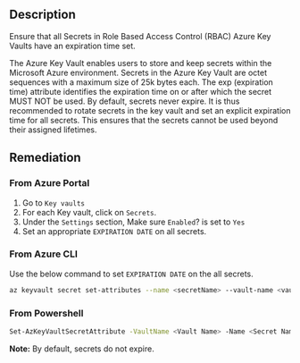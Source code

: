 ## Description

Ensure that all Secrets in Role Based Access Control (RBAC) Azure Key Vaults have an expiration time set.

The Azure Key Vault enables users to store and keep secrets within the Microsoft Azure environment. Secrets in the Azure Key Vault are octet sequences with a maximum size of 25k bytes each. The exp (expiration time) attribute identifies the expiration time on or after which the secret MUST NOT be used. By default, secrets never expire. It is thus recommended to rotate secrets in the key vault and set an explicit expiration time for all secrets. This ensures that the secrets cannot be used beyond their assigned lifetimes.

## Remediation

### From Azure Portal

  1. Go to `Key vaults`
  2. For each Key vault, click on `Secrets`.
  3. Under the `Settings` section, Make sure `Enabled`? is set to `Yes`
  4. Set an appropriate `EXPIRATION DATE` on all secrets.


### From Azure CLI

Use the below command to set `EXPIRATION DATE` on the all secrets.

```bash
az keyvault secret set-attributes --name <secretName> --vault-name <vaultName> --expires Y-m-d'T'H:M:S'Z'
```

### From Powershell

```bash
Set-AzKeyVaultSecretAttribute -VaultName <Vault Name> -Name <Secret Name> - Expires <DateTime>
 ```

**Note:** By default, secrets do not expire.

